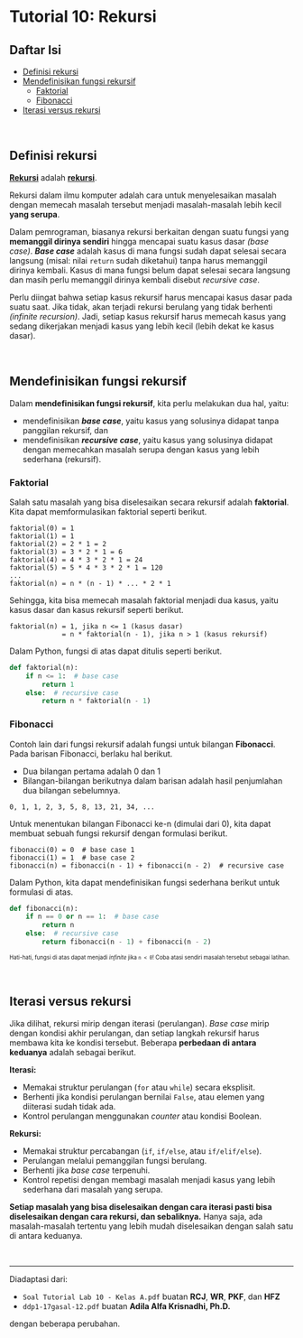 # Tutorial 10: Rekursi

## Daftar Isi

- [Definisi rekursi](#definisi-rekursi)
- [Mendefinisikan fungsi rekursif](#mendefinisikan-fungsi-rekursif)
  - [Faktorial](#faktorial)
  - [Fibonacci](#fibonacci)
- [Iterasi versus rekursi](#iterasi-versus-rekursi)

<br>

## Definisi rekursi

[**Rekursi**][recursion] adalah [**rekursi**][recursion].

Rekursi dalam ilmu komputer adalah cara untuk menyelesaikan masalah dengan
memecah masalah tersebut menjadi masalah-masalah lebih kecil **yang serupa**.

Dalam pemrograman, biasanya rekursi berkaitan dengan suatu fungsi yang
**memanggil dirinya sendiri** hingga mencapai suatu kasus dasar *(base case)*.
***Base case*** adalah kasus di mana fungsi sudah dapat selesai secara langsung
(misal: nilai `return` sudah diketahui) tanpa harus memanggil dirinya kembali.
Kasus di mana fungsi belum dapat selesai secara langsung dan masih perlu
memanggil dirinya kembali disebut *recursive case*.

Perlu diingat bahwa setiap kasus rekursif harus mencapai kasus dasar pada
suatu saat. Jika tidak, akan terjadi rekursi berulang yang tidak berhenti
*(infinite recursion)*. Jadi, setiap kasus rekursif harus memecah kasus yang
sedang dikerjakan menjadi kasus yang lebih kecil (lebih dekat ke kasus dasar).

<br>

## Mendefinisikan fungsi rekursif

Dalam **mendefinisikan fungsi rekursif**, kita perlu melakukan dua hal, yaitu:

- mendefinisikan ***base case***, yaitu kasus yang solusinya didapat tanpa
  panggilan rekursif, dan
- mendefinisikan ***recursive case***, yaitu kasus yang solusinya didapat
  dengan memecahkan masalah serupa dengan kasus yang lebih sederhana
  (rekursif).

### Faktorial

Salah satu masalah yang bisa diselesaikan secara rekursif adalah **faktorial**.
Kita dapat memformulasikan faktorial seperti berikut.

```
faktorial(0) = 1
faktorial(1) = 1
faktorial(2) = 2 * 1 = 2
faktorial(3) = 3 * 2 * 1 = 6
faktorial(4) = 4 * 3 * 2 * 1 = 24
faktorial(5) = 5 * 4 * 3 * 2 * 1 = 120
...
faktorial(n) = n * (n - 1) * ... * 2 * 1
```

Sehingga, kita bisa memecah masalah faktorial menjadi dua kasus, yaitu kasus
dasar dan kasus rekursif seperti berikut.

```
faktorial(n) = 1, jika n <= 1 (kasus dasar)
             = n * faktorial(n - 1), jika n > 1 (kasus rekursif)
```

Dalam Python, fungsi di atas dapat ditulis seperti berikut.

```python
def faktorial(n):
    if n <= 1:  # base case
        return 1
    else:  # recursive case
        return n * faktorial(n - 1)
```

### Fibonacci

Contoh lain dari fungsi rekursif adalah fungsi untuk bilangan **Fibonacci**.
Pada barisan Fibonacci, berlaku hal berikut.

- Dua bilangan pertama adalah 0 dan 1
- Bilangan-bilangan berikutnya dalam barisan adalah hasil penjumlahan dua
  bilangan sebelumnya.


```
0, 1, 1, 2, 3, 5, 8, 13, 21, 34, ...
```

Untuk menentukan bilangan Fibonacci ke-n (dimulai dari 0), kita dapat membuat
sebuah fungsi rekursif dengan formulasi berikut.

```
fibonacci(0) = 0  # base case 1
fibonacci(1) = 1  # base case 2
fibonacci(n) = fibonacci(n - 1) + fibonacci(n - 2)  # recursive case
```

Dalam Python, kita dapat mendefinisikan fungsi sederhana berikut untuk
formulasi di atas.

```python
def fibonacci(n):
    if n == 0 or n == 1:  # base case
        return n
    else:  # recursive case
        return fibonacci(n - 1) + fibonacci(n - 2)
```

<sup><sub>Hati-hati, fungsi di atas dapat menjadi *infinite* jika `n < 0`!
Coba atasi sendiri masalah tersebut sebagai latihan.</sub></sup>

<br>

## Iterasi versus rekursi

Jika dilihat, rekursi mirip dengan iterasi (perulangan). *Base case* mirip
dengan kondisi akhir perulangan, dan setiap langkah rekursif harus membawa kita
ke kondisi tersebut. Beberapa **perbedaan di antara keduanya** adalah sebagai
berikut.

**Iterasi:**

- Memakai struktur perulangan (`for` atau `while`) secara eksplisit.
- Berhenti jika kondisi perulangan bernilai `False`, atau elemen yang diiterasi
  sudah tidak ada.
- Kontrol perulangan menggunakan *counter* atau kondisi Boolean.

**Rekursi:**

- Memakai struktur percabangan (`if`, `if/else`, atau `if/elif/else`).
- Perulangan melalui pemanggilan fungsi berulang.
- Berhenti jika *base case* terpenuhi.
- Kontrol repetisi dengan membagi masalah menjadi kasus yang lebih sederhana
  dari masalah yang serupa.

**Setiap masalah yang bisa diselesaikan dengan cara iterasi pasti bisa
diselesaikan dengan cara rekursi, dan sebaliknya.** Hanya saja, ada
masalah-masalah tertentu yang lebih mudah diselesaikan dengan salah satu di
antara keduanya.

<br>

---

Diadaptasi dari:

- `Soal Tutorial Lab 10 - Kelas A.pdf`
  buatan **RCJ**, **WR**, **PKF**, dan **HFZ**
- `ddp1-17gasal-12.pdf` buatan **Adila Alfa Krisnadhi, Ph.D.**

dengan beberapa perubahan.

[recursion]: https://google.com/#q=recursion

